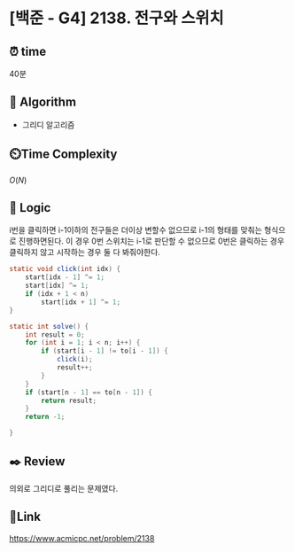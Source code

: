 # [백준 - G4] 2138. 전구와 스위치

## ⏰ **time**

40분

## :pushpin: **Algorithm**

- 그리디 알고리즘

## ⏲️**Time Complexity**

$O(N)$

## :round_pushpin: **Logic**

i번을 클릭하면 i-1이하의 전구들은 더이상 변할수 없으므로 i-1의 형태를 맞춰는 형식으로 진행하면된다. 이 경우 0번 스위치는 i-1로 판단할 수 없으므로 0번은 클릭하는 경우 클릭하지 않고 시작하는 경우 둘 다 봐줘야한다.

```java
static void click(int idx) {
	start[idx - 1] ^= 1;
	start[idx] ^= 1;
	if (idx + 1 < n)
		start[idx + 1] ^= 1;
}

static int solve() {
	int result = 0;
	for (int i = 1; i < n; i++) {
		if (start[i - 1] != to[i - 1]) {
			click(i);
			result++;
		}
	}
	if (start[n - 1] == to[n - 1]) {
		return result;
	}
	return -1;

}

```

## :black_nib: **Review**

의외로 그리디로 풀리는 문제였다.

## 📡**Link**

https://www.acmicpc.net/problem/2138
